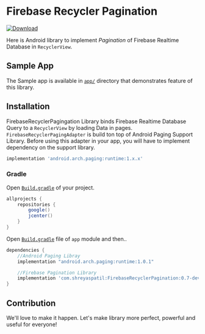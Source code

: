# **Firebase Recycler Pagination**

[ ![Download](https://api.bintray.com/packages/patilshreyas/maven/FirebaseRecyclerPagination/images/download.svg?version=0.7-dev) ](https://bintray.com/patilshreyas/maven/FirebaseRecyclerPagination/0.7-dev/link)

Here is Android library to implement *Pagination* of Firebase Realtime Database in `RecyclerView`.

## Sample App
The Sample app is available in [`app/`](app) directory that demonstrates feature of this library.

## Installation
FirebaseRecyclerPagingation Library binds Firebase Realtime Database Query to a `RecyclerView` by loading Data in pages. `FirebaseRecyclerPagingAdapter` is build ton top of Android Paging Support Library. Before using this adapter in your app, you will have to implement dependency on the support library.
```groovy
implementation 'android.arch.paging:runtime:1.x.x'
```

### Gradle
Open [`Build.gradle`](build.gradle) of your project.
```groovy
allprojects {
    repositories {
        google()
        jcenter()
    }
}
```
Open [`Build.gradle`](app/build.gradle) file of `app` module and then..
```groovy
dependencies {
    //Android Paging Libray
    implementation "android.arch.paging:runtime:1.0.1"

    //Firebase Pagination Library
    implementation 'com.shreyaspatil:FirebaseRecyclerPagination:0.7-dev'
}
```

## Contribution
We'll love to make it happen. Let's make library more perfect, powerful and useful for everyone!
